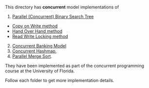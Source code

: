 This directory has **concurrent** model implementations of 

1. [Parallel (Concurrent) Binary Search Tree](parallelBST)
  * [Copy on Write method](parallelBST/concurrentBST/CopyOnWriteBST.java)
  * [Hand Over Hand method](parallelBST/concurrentBST/HandOverHandLockingBST.java)
  * [Read Write Locking method](parallelBST/concurrentBST/ReadWriteBST.java)
2. [Concurrent Banking Model](ConcurrentBankingApplication)
3. [Concurrent Hashmap](concurrentHashMap), 
4. [Parallel Merge Sort](concurrentMergeSort). 

They have been implemented as part of the concurrent programming course at the University of Florida.

Follow each folder to get more implementation details.
